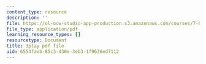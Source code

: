 ```yaml
---
content_type: resource
description: ''
file: https://ol-ocw-studio-app-production.s3.amazonaws.com/courses/7-01sc-fundamentals-of-biology-fall-2011/6554faeb85c3d30e3eb31f9636ed7112_zLGHH9Rwvlw.pdf
file_type: application/pdf
learning_resource_types: []
resourcetype: Document
title: 3play pdf file
uid: 6554faeb-85c3-d30e-3eb3-1f9636ed7112
---
```

